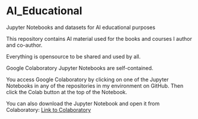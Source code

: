 # AI_Educational
Jupyter Notebooks and datasets for AI educational purposes

This repository contains AI material used for the books and courses I author and co-author.

Everything is opensource to be shared and used by all.

Google Colaboratory Jupyter Notebooks are self-contained.

You access Google Colaboratory by clicking on one of the Jupyter Notebooks in any of the repositories in my environment on GitHub. Then click the Colab button at the top of the Notebook.

You can also download the Jupyter Notebook and open it from Colaboratory:
[Link to Colaboratory](https://colab.research.google.com/)

